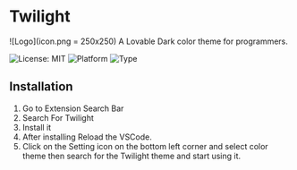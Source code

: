 # Twilight
![Logo](icon.png = 250x250)
A Lovable Dark color theme for programmers.

![License: MIT](https://img.shields.io/github/license/srimani-programmer/Twilight)
![Platform](https://img.shields.io/badge/platform-windows%20%7C%20macos%20%7C%20linux-lightgrey)
![Type](https://img.shields.io/badge/type-extension-orange)

## Installation

1. Go to Extension Search Bar
2. Search For Twilight
3. Install it
4. After installing Reload the VSCode.
5. Click on the Setting icon on the bottom left corner and select color theme then search for the Twilight theme and start using it.

